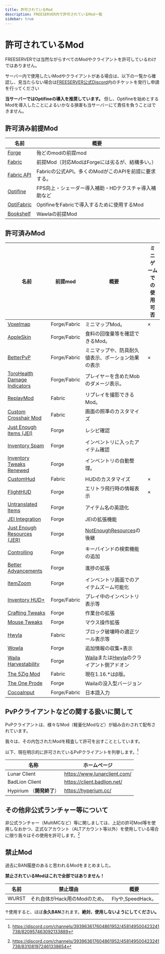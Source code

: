 ```yaml
---
title: 許可されているMod
description: FREESERVER内で許可されているMod一覧
sidebar: true
---
```

# 許可されているMod

FREESERVERでは当然ながらすべてのModやクライアントを許可しているわけではありません。

サーバー内で使用したいModやクライアントがある場合は、以下の一覧から確認し、見当たらない場合は[FREESERVER公式Discord](/discord)内のチケットを発行し申請を行ってください

**当サーバーではOptifineの導入を推奨しています。**
 但し、Optifineを始めとするModを導入したことによるいかなる損害も当サーバーにて責任を負うことはできません。

## 許可済み前提Mod

| 名前                                                                      | 概要                                 |
| ----------------------------------------------------------------------- | ---------------------------------- |
| [Forge](https://files.minecraftforge.net/)                              | 殆どのmodの前提mod                       |
| [Fabric](https://fabricmc.net/use/)                                     | 前提Mod（対応ModはForgeには劣るが、結構多い。）      |
| [Fabric API](https://www.curseforge.com/minecraft/mc-mods/fabric-api)   | Fabricの公式API。多くのModがこのAPIを前提に要求する。 |
| [Optifine](https://optifine.net/downloads)                              | FPS向上・シェーダー導入補助・HDテクスチャ導入補助など      |
| [OptiFabric](https://www.curseforge.com/minecraft/mc-mods/optifabric) | OptifineをFabricで導入するために使用するMod     |
| [Bookshelf](https://curseforge.com/minecraft/mc-mods/bookshelf)         | Wawlaの前提Mod                        |

## 許可済みMod

| 名前                                                                                                        | 前提mod        | 概要                                                                                                                              | ミニゲームでの使用可否 |
| --- | --- | --- | --- |
| [Voxelmap](https://www.curseforge.com/minecraft/mc-mods/voxelmap)                                         | Forge/Fabric | ミニマップMod。                                                                                                                       | ×           |
| [AppleSkin](https://www.curseforge.com/minecraft/mc-mods/appleskin)                                      | Forge/Fabric | 食料の回復量等を確認できるMod。                                                                                                               |             |
| [BetterPvP](https://chocolateminecraft.com/betterpvp2.php)                                               | Forge/Fabric | ミニマップや、防具耐久値表示、ポーション効果の表示                                                                                                       | ×           |
| [ToroHealth Damage Indicators](https://www.curseforge.com/minecraft/mc-mods/torohealth-damage-indicators) | Forge/Fabric | プレイヤーを含めたMobのダメージ表示。                                                                                                            |             |
| [ReplayMod](https://www.replaymod.com/)                                                                   | Fabric       | リプレイを撮影できるMod。                                                                                                                  |             |
| [Custom Crosshair Mod](https://www.curseforge.com/minecraft/mc-mods/custom-crosshair-mod)                 | Fabric       | 画面の照準のカスタマイズ                                                                                                                    |             |
| [Just Enough Items (JEI)](https://www.curseforge.com/minecraft/mc-mods/jei)                               | Forge        | レシピ確認                                                                                                                           |             |
| [Inventory Spam](https://www.curseforge.com/minecraft/mc-mods/inventory-spam)                             | Forge        | インベントリに入ったアイテム確認                                                                                                                |             |
| [Inventory Tweaks Renewed](https://www.curseforge.com/minecraft/mc-mods/inventory-tweaks-renewed)         | Forge        | インベントリの自動整理。                                                                                                                    |             |
| [CustomHud](https://www.curseforge.com/minecraft/mc-mods/customhud/files/3194364)                         | Fabric       | HUDのカスタマイズ                                                                                                                      | ×           |
| [FlightHUD](https://github.com/graycat27/FlightHUD/releases)                                              | Forge        | エリトラ飛行時の情報表示                                                                                                                    | ×           |
| [Untranslated Items](https://www.curseforge.com/minecraft/mc-mods/untranslated-items)                     | Forge        | アイテム名の英語化                                                                                                                       |             |
| [JEI Integration](https://www.curseforge.com/minecraft/mc-mods/jei-integration)                           | Forge        | JEIの拡張機能                                                                                                                        |             |
| [Just Enough Resources (JER)](https://www.curseforge.com/minecraft/mc-mods/just-enough-resources-jer)     | Forge        | [NotEnoughResources](http://minecraft.curseforge.com/projects/notenoughresources)の後継                                            |             |
| [Controlling](https://www.curseforge.com/minecraft/mc-mods/controlling)                                   | Forge        | キーバインドの検索機能の追加                                                                                                                  |             |
| [Better Advancements](https://www.curseforge.com/minecraft/mc-mods/better-advancements)                   | Forge        | 進捗の拡張                                                                                                                           |             |
| [ItemZoom](https://www.curseforge.com/minecraft/mc-mods/itemzoom)                                         | Forge        | インベントリ画面でのアイテムズーム可能化                                                                                                            |             |
| [Inventory HUD+](https://www.curseforge.com/minecraft/mc-mods/inventory-hud-forge)                        | Forge/Fabric | プレイ中のインベントリ表示等                                                                                                                  |             |
| [Crafting Tweaks](https://curseforge.com/minecraft/mc-mods/crafting-tweaks)| Forge| 作業台の拡張| |
| [Mouse Tweaks](https://www.curseforge.com/minecraft/mc-mods/mouse-tweaks)| Forge | マウス操作拡張||
| [Hwyla](https://curseforge.com/minecraft/mc-mods/hwyla)| Fabric| ブロック破壊時の適正ツール表示等||
| [Wowla](https://curseforge.com/minecraft/mc-mods/wawla)                                                   | Forge        | 追加情報の収集+表示                                                                                                                      |             |
| [Waila Harvestability](https://www.curseforge.com/minecraft/mc-mods/waila-harvestability)                 | Forge        | [Waila](https://minecraft.curseforge.com/projects/waila)または[Hwyla](https://minecraft.curseforge.com/projects/hwyla)のクライアント側アドオン |             |
|[The 5Zig Mod](https://github.com/5zig-reborn/deployments/tree/1.16)|Fabric|現在1.16.*はβ版。||
|[The One Prode](https://www.curseforge.com/minecraft/mc-mods/the-one-probe)|Forge|Wailaの没入型バージョン||
|[CocoaInput](https://www.curseforge.com/minecraft/mc-mods/cocoainput)|Forge/Fabric|日本語入力||

## PvPクライアントなどの関する扱いに関して

PvPクライアントは、様々なMod（軽量化Modなど）が組み合わされて配布されています。

我々は、その内包されたModを精査して許可を出すこととしています。

以下、現在明示的に許可されているPvPクライアントを列挙します。[^Ownerの発言より1]

[^Ownerの発言より1]: https://discord.com/channels/393963617604861952/458149500423241738/820957463092133889

| 名称                  | ホームページ                         |
| ------------------- | ------------------------------ |
| Lunar Client        | <https://www.lunarclient.com/> |
| BadLion Client      | <https://client.badlion.net/>    |
| Hypirium （**開発終了**） | <https://hyperium.cc/>           |


## その他非公式ランチャー等について

非公式ランチャー（MultiMCなど）等に関しましては、上記の許可Mod等を使用しなおかつ、正式なアカウント（ALTアカウント等以外）を使用している場合に限り我々はその使用を許可します。[^Ownerの発言より2]

[^Ownerの発言より2]: https://discord.com/channels/393963617604861952/458149500423241738/831081972461338654

## 禁止Mod

過去にBAN履歴のあると思われるModをまとめました。

**禁止されているModはこれで全部ではありません！**

| 名前    | 禁止理由               | 概要              |
| ----- | ------------------ | --------------- |
| WURST | それ自体がHack用のModのため。 | Flyや,SpeedHack。 |

↑使用すると、ほぼ**永久BAN**されます。**絶対、使用しないようにしてください。**
